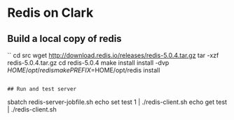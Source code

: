 # Redis on Clark

## Build a local copy of redis
``
cd src
wget http://download.redis.io/releases/redis-5.0.4.tar.gz
tar -xzf redis-5.0.4.tar.gz
cd redis-5.0.4
make install
install -dvp $HOME/opt/redis
make PREFIX=$HOME/opt/redis install
```

## Run and test server
```
sbatch redis-server-jobfile.sh
echo set test 1 | ./redis-client.sh
echo get test | ./redis-client.sh
```
